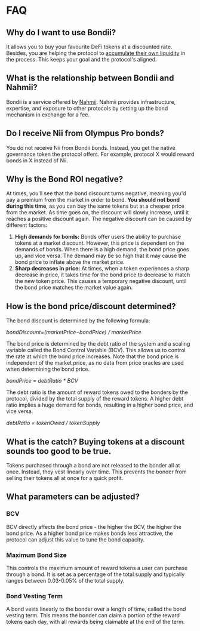 # FAQ

## Why do I want to use Bondii?

It allows you to buy your favourite DeFi tokens at a discounted rate. Besides, you are helping the protocol to [accumulate their own liquidity](https://docs.olympusdao.finance/pro/#benefits-of-olympus-pro-for-protocols) in the process. This keeps your goal and the protocol's aligned.

## What is the relationship between Bondii and Nahmii?

Bondii is a service offered by [Nahmii](https://nahmii.io/). Nahmii provides infrastructure, expertise, and exposure to other protocols by setting up the bond mechanism in exchange for a fee.

## Do I receive Nii from Olympus Pro bonds?

You do not receive Nii from Bondii bonds. Instead, you get the native governance token the protocol offers. For example, protocol X would reward bonds in X instead of Nii.

## Why is the Bond ROI negative?&#x20;

At times, you'll see that the bond discount turns negative, meaning you'd pay a premium from the market in order to bond. **You should not bond during this time**, as you can buy the same tokens but at a cheaper price from the market. As time goes on, the discount will slowly increase, until it reaches a positive discount again. The negative discount can be caused by different factors:

1. **High demands for bonds:** Bonds offer users the ability to purchase tokens at a market discount. However, this price is dependent on the demands of bonds. When there is a high demand, the bond price goes up, and vice versa. The demand may be so high that it may cause the bond price to inflate above the market price.
2. **Sharp decreases in price:** At times, when a token experiences a sharp decrease in price, it takes time for the bond price to decrease to match the new token price. This causes a temporary negative discount, until the bond price matches the market value again.

## How is the bond price/discount determined?

The bond discount is determined by the following formula:

&#x20;                    _bondDiscount=(marketPrice−bondPrice) / marketPrice_

The bond price is determined by the debt ratio of the system and a scaling variable called the Bond Control Variable (BCV). This allows us to control the rate at which the bond price increases. Note that the bond price is independent of the market price, as no data from price oracles are used when determining the bond price.

&#x20;                   _bondPrice = debtRatio \* BCV_

The debt ratio is the amount of reward tokens owed to the bonders by the protocol, divided by the total supply of the reward tokens. A higher debt ratio implies a huge demand for bonds, resulting in a higher bond price, and vice versa.

&#x20;                 _debtRatio = tokenOwed / tokenSupply_

## What is the catch? Buying tokens at a discount sounds too good to be true.

Tokens purchased through a bond are not released to the bonder all at once. Instead, they vest linearly over time. This prevents the bonder from selling their tokens all at once for a quick profit.

## What parameters can be adjusted?

### BCV

BCV directly affects the bond price - the higher the BCV, the higher the bond price. As a higher bond price makes bonds less attractive, the protocol can adjust this value to tune the bond capacity.

### Maximum Bond Size

This controls the maximum amount of reward tokens a user can purchase through a bond. It is set as a percentage of the total supply and typically ranges between 0.03-0.05% of the total supply.

### Bond Vesting Term

A bond vests linearly to the bonder over a length of time, called the bond vesting term. This means the bonder can claim a portion of the reward tokens each day, with all rewards being claimable at the end of the term.

